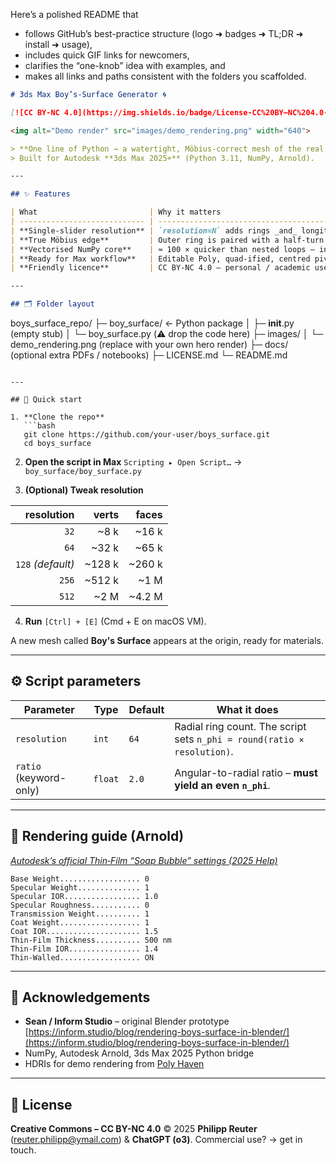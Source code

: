 Here’s a polished README that

-   follows GitHub’s best-practice structure (logo ➜ badges ➜ TL;DR ➜ install ➜ usage),
-   includes quick GIF links for newcomers,
-   clarifies the “one-knob” idea with examples, and
-   makes all links and paths consistent with the folders you scaffolded.

```markdown
# 3ds Max Boy’s-Surface Generator 🌀

[![CC BY-NC 4.0](https://img.shields.io/badge/License-CC%20BY–NC%204.0-lightgrey.svg)](LICENSE.md)

<img alt="Demo render" src="images/demo_rendering.png" width="640">

> **One line of Python → a watertight, Möbius-correct mesh of the real projective plane**  
> Built for Autodesk **3ds Max 2025+** (Python 3.11, NumPy, Arnold).

---

## ✨ Features

| What                         | Why it matters                                                                  |
| ---------------------------- | ------------------------------------------------------------------------------- |
| **Single-slider resolution** | `resolution=N` adds rings _and_ longitudes – no manual counting.                |
| **True Möbius edge**         | Outer ring is paired with a half-turn twist – no Max “weld” hacks.              |
| **Vectorised NumPy core**    | ≈ 100 × quicker than nested loops – instant in IPR.                             |
| **Ready for Max workflow**   | Editable Poly, quad-ified, centred pivot, smoothing group #1.                   |
| **Friendly licence**         | CC BY-NC 4.0 – personal / academic use is free; commercial licences on request. |

---

## 🗂 Folder layout
```

boys_surface_repo/
├─ boy_surface/ ← Python package
│ ├─ **init**.py (empty stub)
│ └─ boy_surface.py (⚠️ drop the code here)
├─ images/
│ └─ demo_rendering.png (replace with your own hero render)
├─ docs/ (optional extra PDFs / notebooks)
├─ LICENSE.md
└─ README.md

````

---

## 🚀 Quick start

1. **Clone the repo**
   ```bash
   git clone https://github.com/your-user/boys_surface.git
   cd boys_surface
````

2. **Open the script in Max**
   `Scripting ▸ Open Script…` → `boy_surface/boy_surface.py`

3. **(Optional) Tweak resolution**

|        resolution |  verts |  faces |
| ----------------: | -----: | -----: |
|              `32` |   ~8 k |  ~16 k |
|              `64` |  ~32 k |  ~65 k |
| `128` _(default)_ | ~128 k | ~260 k |
|             `256` | ~512 k |   ~1 M |
|             `512` |   ~2 M | ~4.2 M |

4. **Run** `[Ctrl] + [E]` (Cmd + E on macOS VM).

A new mesh called **Boy's Surface** appears at the origin, ready for materials.

---

## ⚙️ Script parameters

| Parameter              | Type    | Default | What it does                                                            |
| ---------------------- | ------- | ------- | ----------------------------------------------------------------------- |
| `resolution`           | `int`   | `64`    | Radial ring count. The script sets `n_phi = round(ratio × resolution)`. |
| `ratio` (keyword-only) | `float` | `2.0`   | Angular-to-radial ratio – **must yield an even `n_phi`**.               |

---

## 🎨 Rendering guide (Arnold)

_[Autodesk’s official Thin‑Film “Soap Bubble” settings (2025 Help)](https://help.autodesk.com/view/ARNOL/ENU/?guid=arnold_user_guide_ac_standard_surface_ac_standard_thinfilm_html)_

```text
Base Weight.................. 0
Specular Weight.............. 1
Specular IOR................. 1.0
Specular Roughness........... 0
Transmission Weight.......... 1
Coat Weight.................. 1
Coat IOR..................... 1.5
Thin‑Film Thickness.......... 500 nm
Thin‑Film IOR................ 1.4
Thin‑Walled.................. ON
```

---

## 🤝 Acknowledgements

-   **Sean / Inform Studio** – original Blender prototype
    [https://inform.studio/blog/rendering-boys-surface-in-blender/](https://inform.studio/blog/rendering-boys-surface-in-blender/)
-   NumPy, Autodesk Arnold, 3ds Max 2025 Python bridge
-   HDRIs for demo rendering from [Poly Haven](https://polyhaven.com/hdris)

---

## 📜 License

**Creative Commons – CC BY-NC 4.0**
© 2025 **Philipp Reuter** ([reuter.philipp@ymail.com](mailto:reuter.philipp@ymail.com)) & **ChatGPT (o3)**.
Commercial use? → get in touch.

